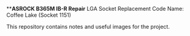 ****ASROCK B365M IB-R Repair**
LGA Socket Replacement
Code Name: Coffee Lake (Socket 1151)

This repository contains notes and useful images for the project. 

